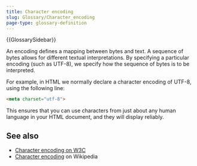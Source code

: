 ```yaml
---
title: Character encoding
slug: Glossary/Character_encoding
page-type: glossary-definition
---
```


{{GlossarySidebar}}

An encoding defines a mapping between bytes and text. A sequence of bytes allows for different textual interpretations. By specifying a particular encoding (such as UTF-8), we specify how the sequence of bytes is to be interpreted.

For example, in HTML we normally declare a character encoding of UTF-8, using the following line:

```html
<meta charset="utf-8">
```

This ensures that you can use characters from just about any human language in your HTML document, and they will display reliably.

## See also

- [Character encoding on W3C](https://www.w3.org/International/articles/definitions-characters/)
- [Character encoding](https://en.wikipedia.org/wiki/Character_encoding) on Wikipedia
